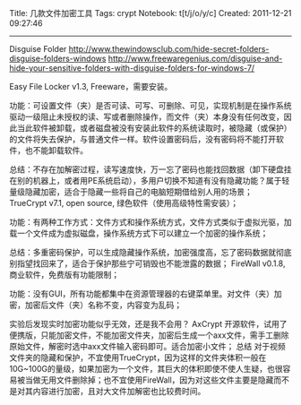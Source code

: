 Title: 几款文件加密工具
Tags: crypt
Notebook: t[t/j/o/y/c]
Created: 2011-12-21 09:27:46

------

Disguise Folder http://www.thewindowsclub.com/hide-secret-folders-disguise-folders-windows 
 http://www.freewaregenius.com/disguise-and-hide-your-sensitive-folders-with-disguise-folders-for-windows-7/ 

 Easy File Locker 
v1.3, Freeware，需要安装。

功能：可设置文件（夹）是否可读、可写、可删除、可见，实现机制是在操作系统驱动一级阻止未授权的读、写或者删除操作，而文件（夹）本身没有任何改变，因此当此软件被卸载，或者磁盘被没有安装此软件的系统读取时，被隐藏（或保护）的文件将失去保护，与普通文件一样。软件设置密码后，没有密码将不能打开软件，也不能卸载软件。

总结：不存在加解密过程，读写速度快，万一忘了密码也能找回数据（卸下硬盘挂在别的机器上，或者用PE系统启动），多用户切换不知道有没有隐藏功能？属于轻量级隐藏加密，适合于隐藏一些将自己的电脑短期借给别人用的场景；
 TrueCrypt 
v7.1, open source, 绿色软件（使用高级特性需安装）；

功能：有两种工作方式：文件方式和操作系统方式，文件方式类似于虚拟光驱，加载一个文件成为虚拟磁盘，操作系统方式下可以建立一个加密的操作系统；

总结：多重密码保护，可以生成隐藏操作系统，加密强度高，忘了密码数据就彻底别指望找回来了，适合于保护那些宁可销毁也不能泄露的数据；
 FireWall 
v0.1.8, 商业软件，免费版有功能限制；

功能：没有GUI，所有功能都集中在资源管理器的右键菜单里。对文件（夹）加密，加密后文件（夹）名称不变，内容变为乱码；

实验后发现实时加密功能似乎无效，还是我不会用？
 AxCrypt 
开源软件，试用了便携版，只能加密文件，不能加密文件夹，加密后生成一个axx文件，需手工删除原始文件，解密时选中axx文件输入密码即可。适合加密小文件；
 总结 
对于视频文件夹的隐藏和保护，不宜使用TrueCrypt，因为这样的文件夹体积一般在10G~100G的量级，如果加密为一个文件，其巨大的体积即使不使人生疑，也很容易被当做无用文件删除掉；也不宜使用FireWall，因为对这些文件主要是隐藏而不是对其内容进行加密，且对大文件加解密也比较费时间。